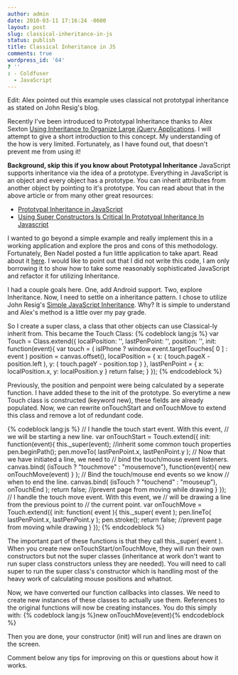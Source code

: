 ```yaml
---
author: admin
date: 2010-03-11 17:16:24 -0600
layout: post
slug: classical-inheritance-in-js
status: publish
title: Classical Inheritance in JS
comments: true
wordpress_id: '64'
? ''
: - Coldfuser
  - JavaScript
---
```


Edit: Alex pointed out this example uses classical not prototypal inheritance as stated on John Resig's blog.

Recently I've been introduced to Prototypal Inheritance thanks to Alex Sexton <a href="http://alexsexton.com/?p=51">Using Inheritance to Organize Large jQuery Applications</a>.  I will attempt to give a short introduction to this concept.  My understanding of the how is very limited.  Fortunately, as I have found out, that doesn't prevent me from using it!

<strong>Background, skip this if you know about Prototypal Inheritance</strong>
JavaScript supports inheritance via the idea of a prototype.  Everything in JavaScript is an object and every object has a prototype.  You can inherit attributes from another object by pointing to it's prototype.  You can read about that in the above article or from many other great resources:

<ul>
	<li><a href="http://javascript.crockford.com/prototypal.html">Prototypal Inheritance in JavaScript</a></li>
	<li><a href="http://www.bennadel.com/blog/1566-Using-Super-Constructors-Is-Critical-In-Prototypal-Inheritance-In-Javascript.htm">Using Super Constructors Is Critical In Prototypal Inheritance In Javascript</a></li>
</ul>

I wanted to go beyond a simple example and really implement this in a working application and explore the pros and cons of this methodology.  Fortunately, Ben Nadel posted a fun little application to take apart.  Read about it <a href="http://www.bennadel.com/blog/1872-Using-Base64-Canvas-Data-In-jQuery-To-Create-ColdFusion-Images.htm">here</a>.  I would like to point out that I did not write this code, I am only borrowing it to show how to take some reasonably sophisticated JavaScript and refactor it for utilizing Inheritance.

I had a couple goals here.  One, add Android support.  Two, explore Inheritance.  Now, I need to settle on a inheritance pattern.  I chose to utilize John Resig's <a href="http://ejohn.org/blog/simple-javascript-inheritance/">Simple JavaScript Inheritance</a>.  Why?  It is simple to understand and Alex's method is a little over my pay grade.

So I create a super class, a class that other objects can use Classical-ly inherit from.  This became the Touch Class:
{% codeblock lang:js %}
var Touch = Class.extend({
	localPosition: '',
	lastPenPoint: '',
	position: '',
	init: function(event){
		var touch = (
			isIPhone ?
				window.event.targetTouches[ 0 ] :
				event
		)
		position =
			canvas.offset(),
		localPosition = {
			x: ( touch.pageX - position.left ),
			y: ( touch.pageY - position.top )
		},
		lastPenPoint = {
			x: localPosition.x,
			y: localPosition.y
		}
		return false;
	}
});
{% endcodeblock %}

Previously, the position and penpoint were being calculated by a seperate function.  I have added these to the init of the prototype.  So everytime a new Touch class is constructed (keyword new), these fields are already populated.  Now, we can rewrite onTouchStart and onTouchMove to extend this class and remove a lot of redundant code.

{% codeblock lang:js %}
// I handle the touch start event. With this event,
// we will be starting a new line.
var onTouchStart = Touch.extend({
	init: function(event){
		this._super(event);  //inherit some common touch properties
		pen.beginPath();
		pen.moveTo( lastPenPoint.x, lastPenPoint.y );
		// Now that we have initiated a line, we need to
		// bind the touch/mouse event listeners.
		canvas.bind(
			(isTouch ? &quot;touchmove&quot; : &quot;mousemove&quot;),
			function(event){
				new onTouchMove(event)
			}
		);
		// Bind the touch/mouse end events so we know
		// when to end the line.
		canvas.bind(
			(isTouch ? &quot;touchend&quot; : &quot;mouseup&quot;),
			onTouchEnd
		);
                return false;  //prevent page from moving while drawing
	}
});
// I handle the touch move event. With this event, we
// will be drawing a line from the previous point to
// the current point.
	var onTouchMove = Touch.extend({
	init: function( event ){
		this._super( event );
		pen.lineTo( lastPenPoint.x, lastPenPoint.y );
		pen.stroke();
		return false;  //prevent page from moving while drawing
	}
});
{% endcodeblock %}

The important part of these functions is that they call this._super( event ).  When you create new onTouchStart/onTouchMove, they will run their own constructors but not the super classes (inheritance at work don't want to run super class constructors unless they are needed).  You will need to call super to run the super class's constructor which is handling most of the heavy work of calculating mouse positions and whatnot.

Now, we have converted our function callbacks into classes.  We need to create new instances of these classes to actually use them.  References to the original functions will now be creating instances.  You do this simply with:
{% codeblock lang:js %}new onTouchMove(event){% endcodeblock %}

Then you are done, your constructor (init) will run and lines are drawn on the screen.

Comment below any tips for improving on this or questions about how it works.
